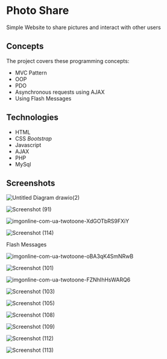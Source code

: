 
# Photo Share
Simple Website to share pictures and interact with other users


## Concepts

The project covers these programming concepts:

* MVC Pattern
* OOP
* PDO
* Asynchronous requests using AJAX
* Using Flash Messages

## Technologies

* HTML
* CSS   *Bootstrap*
* Javascript  
* AJAX
* PHP
* MySql


## Screenshots

![Untitled Diagram drawio(2)](https://user-images.githubusercontent.com/74471167/179284978-b9a283af-1b17-4741-9bd3-43c992ad530d.png)

![Screenshot (91)](https://user-images.githubusercontent.com/74471167/179284790-93218728-4e3c-47f6-be6f-f6916b985f11.png)

![imgonline-com-ua-twotoone-XdGOTbRS9FXiY](https://user-images.githubusercontent.com/74471167/179285054-8060c7df-f210-4fe4-bb0a-6e3e324bf097.jpg)

![Screenshot (114)](https://user-images.githubusercontent.com/74471167/179285846-911538ad-c6a8-4631-85b9-260472a5457a.png)

Flash Messages

![imgonline-com-ua-twotoone-oBA3qK4SmNRwB](https://user-images.githubusercontent.com/74471167/179285083-2a00fa18-f1e5-4053-b3bb-e9bff686bccc.jpg)

![Screenshot (101)](https://user-images.githubusercontent.com/74471167/179285132-e611d91b-fd3b-4241-902b-4cad582a24b8.png)

![imgonline-com-ua-twotoone-FZNhIhHsWARQ6](https://user-images.githubusercontent.com/74471167/179285160-ce6edcc8-bd9e-4573-a926-62d81397c550.jpg)

![Screenshot (103)](https://user-images.githubusercontent.com/74471167/179285190-8b00da96-90f6-4086-b537-b9540a1d2ed2.png)

![Screenshot (105)](https://user-images.githubusercontent.com/74471167/179285277-0594ece7-ee32-435b-8d19-fa3ce072a230.png)

![Screenshot (108)](https://user-images.githubusercontent.com/74471167/179290090-a3838b0f-d875-41c9-a695-fec226ca488e.png)


![Screenshot (109)](https://user-images.githubusercontent.com/74471167/179285314-e7c88dd3-910e-4d51-868e-8f894d47ec76.png)

![Screenshot (112)](https://user-images.githubusercontent.com/74471167/179285398-5fc3affb-8fd8-446c-973d-5821abeaedf6.png)

![Screenshot (113)](https://user-images.githubusercontent.com/74471167/179285465-d7bde700-6be5-487e-8fc2-ea534c642abf.png)



